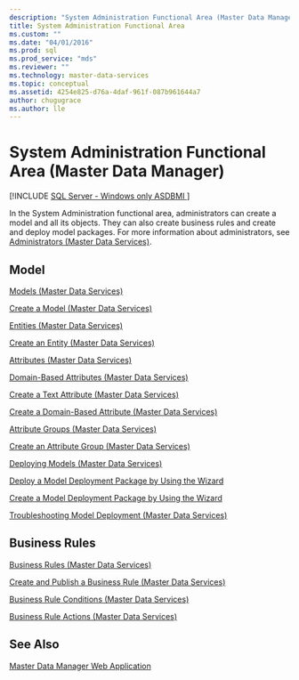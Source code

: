 ```yaml
---
description: "System Administration Functional Area (Master Data Manager)"
title: System Administration Functional Area
ms.custom: ""
ms.date: "04/01/2016"
ms.prod: sql
ms.prod_service: "mds"
ms.reviewer: ""
ms.technology: master-data-services
ms.topic: conceptual
ms.assetid: 4254e825-d76a-4daf-961f-087b961644a7
author: chugugrace 
ms.author: lle
---
```

# System Administration Functional Area (Master Data Manager)

[!INCLUDE [SQL Server - Windows only ASDBMI  ](../includes/applies-to-version/sql-windows-only-asdbmi.md)]

  In the System Administration functional area, administrators can create a model and all its objects. They can also create business rules and create and deploy model packages. For more information about administrators, see [Administrators &#40;Master Data Services&#41;](../master-data-services/administrators-master-data-services.md).  
  
## Model  
 [Models &#40;Master Data Services&#41;](../master-data-services/models-master-data-services.md)  
  
 [Create a Model &#40;Master Data Services&#41;](../master-data-services/create-a-model-master-data-services.md)  
  
 [Entities &#40;Master Data Services&#41;](../master-data-services/entities-master-data-services.md)  
  
 [Create an Entity &#40;Master Data Services&#41;](../master-data-services/create-an-entity-master-data-services.md)  
  
 [Attributes &#40;Master Data Services&#41;](../master-data-services/attributes-master-data-services.md)  
  
 [Domain-Based Attributes &#40;Master Data Services&#41;](../master-data-services/domain-based-attributes-master-data-services.md)  
  
 [Create a Text Attribute &#40;Master Data Services&#41;](../master-data-services/create-a-text-attribute-master-data-services.md)  
  
 [Create a Domain-Based Attribute &#40;Master Data Services&#41;](../master-data-services/create-a-domain-based-attribute-master-data-services.md)  
  
 [Attribute Groups &#40;Master Data Services&#41;](../master-data-services/attribute-groups-master-data-services.md)  
  
 [Create an Attribute Group &#40;Master Data Services&#41;](../master-data-services/create-an-attribute-group-master-data-services.md)  
  
 [Deploying Models &#40;Master Data Services&#41;](../master-data-services/deploying-models-master-data-services.md)  
  
 [Deploy a Model Deployment Package by Using the Wizard](../master-data-services/deploy-a-model-deployment-package-by-using-the-wizard.md)  
  
 [Create a Model Deployment Package by Using the Wizard](../master-data-services/create-a-model-deployment-package-by-using-the-wizard.md)  
  
 [Troubleshooting Model Deployment (Master Data Services)](https://social.technet.microsoft.com/wiki/contents/articles/troubleshooting-model-deployment-master-data-services.aspx)  
  
## Business Rules  
 [Business Rules &#40;Master Data Services&#41;](../master-data-services/business-rules-master-data-services.md)  
  
 [Create and Publish a Business Rule &#40;Master Data Services&#41;](../master-data-services/create-and-publish-a-business-rule-master-data-services.md)  
  
 [Business Rule Conditions &#40;Master Data Services&#41;](../master-data-services/business-rule-conditions-master-data-services.md)  
  
 [Business Rule Actions &#40;Master Data Services&#41;](../master-data-services/business-rule-actions-master-data-services.md)  
  
## See Also  
 [Master Data Manager Web Application](../master-data-services/master-data-manager-web-application.md)  
  
  
